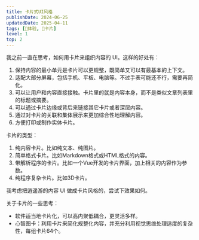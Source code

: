 ```yaml
---
title: 卡片式UI风格
publishDate: 2024-06-25
updatedDate: 2025-04-11
tags: [💓体验, 🎴卡片]
level: 1
top: 2
---
```


我之前一直在思考，如何用卡片来组织内容的 UI。这样的好处有：

1. 保持内容的最小单元是卡片可以更规整，既简单又可以有最基本的上下文。
2. 适配大部分屏幕，包括手机、平板、电脑等。不过手表可能还不行，需要再简化。
3. 可以让用户和内容直接接触。卡片里的就是内容本身，而不是类似文章列表里的标题或摘要。
4. 可以通过卡片边缘或背后来链接其它卡片或者深层内容。
5. 通过对卡片的关联和集体展示来更加综合性地理解内容。
6. 方便打印或制作实体卡片。

卡片的类型：

1. 纯内容卡片。比如纯文本、纯图片。
2. 简单格式卡片。比如Markdown格式或HTML格式的内容。
3. 带解析程序的卡片。比如一个Vue开发的卡片界面，加上相关的内容作为参数。
4. 纯程序复杂卡片。比如3D卡片。

我考虑把逍遥游的内容 UI 做成卡片风格的，尝试下效果如何。


关于卡片的一些思考：

- 软件适当地卡片化，可以高内聚低耦合，更灵活多样。
- 心智图卡：利用卡片来简化规整化内容，并充分利用视觉思维处理适度的复杂性，每组卡片64个。
